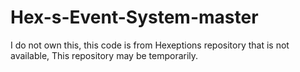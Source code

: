 # Hex-s-Event-System-master
I do not own this, this code is from Hexeptions repository that is not available, This repository may be temporarily.
